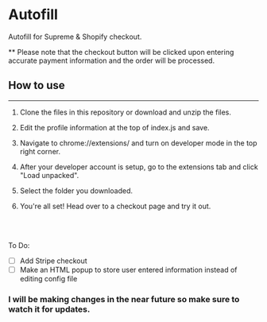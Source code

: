 # Autofill
Autofill for Supreme &amp; Shopify checkout. 

** Please note that the checkout button will be clicked upon entering accurate payment information and the order will be processed.

## How to use
---
1. Clone the files in this repository or download and unzip the files.

2. Edit the profile information at the top of index.js and save.

3. Navigate to chrome://extensions/ and turn on developer mode in the top right corner.

4. After your developer account is setup, go to the extensions tab and click "Load unpacked".

5. Select the folder you downloaded.

6. You're all set! Head over to a checkout page and try it out. 

<br><br>

To Do:
- [ ] Add Stripe checkout
- [ ] Make an HTML popup to store user entered information instead of editing config file

### I will be making changes in the near future so make sure to watch it for updates. 